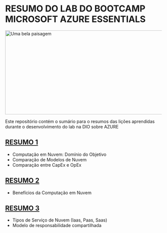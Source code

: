 # RESUMO DO LAB DO BOOTCAMP MICROSOFT AZURE ESSENTIALS

<img src="https://encrypted-tbn0.gstatic.com/images?q=tbn:ANd9GcQ0YmiRQ2sGIRmCrWsP_7FcWAneFSZU42NiFw&s" alt="Uma bela paisagem" width="748" height="270" />

Este repositório contém o sumário para o resumos das lições aprendidas durante o desenvolvimento do lab na DIO sobre AZURE

## [RESUMO 1](resumo1.md)
* Computação em Nuvem: Domínio do Objetivo
* Comparação de Modelos de Nuvem
* Comparação entre CapEx e OpEx

## [RESUMO 2](resumo2.md)
* Benefícios da Computação em Nuvem

## [RESUMO 3](resumo3.md)
* Tipos de Serviço de Nuvem (Iaas, Paas, Saas)
* Modelo de responsabilidade compartilhada
